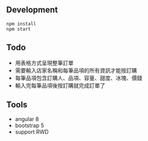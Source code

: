 ## Development
```
npm install
npm start
```


## Todo
* 用表格方式呈現整筆訂單
* 需要輸入店家名稱和每筆品項的所有資訊才能按訂購
* 每筆品項包含訂購人、品項、容量、甜度、冰塊、價錢
* 輸入完每筆品項後按訂購就完成訂單了


## Tools
* angular 8
* bootstrap 5
* support RWD